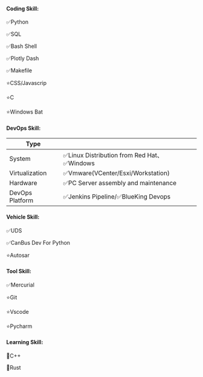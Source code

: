 <!--## Hi there 👋-->

<!--
**luojiaaoo/luojiaaoo** is a ✨ _special_ ✨ repository because its `README.md` (this file) appears on your GitHub profile.

Here are some ideas to get you started:

- 🔭 I’m currently working on ...
- 🌱 I’m currently learning ...
- 👯 I’m looking to collaborate on ...
- 🤔 I’m looking for help with ...
- 💬 Ask me about ...
- 📫 How to reach me: ...
- 😄 Pronouns: ...
- ⚡ Fun fact: ...
-->

#### Coding Skill:

✅️Python

✅️SQL

✅️Bash Shell

✅️Plotly Dash

✅️Makefile

⭐CSS/Javascrip

⭐C

⭐Windows Bat

#### DevOps Skill:

| Type            |                                            |
| --------------- | ------------------------------------------ |
| System          | ✅️Linux Distribution from Red Hat、✅️Windows |
| Virtualization  | ✅️Vmware(VCenter/Esxi/Workstation)          |
| Hardware        | ✅️PC Server assembly and maintenance        |
| DevOps Platform | ✅️Jenkins Pipeline/✅️BlueKing Devops         |

#### Vehicle Skill:

✅️UDS

✅️CanBus Dev For Python

⭐Autosar

#### Tool Skill:

✅️Mercurial

⭐Git

⭐Vscode

⭐Pycharm

#### Learning Skill:

🎉C++

🎉Rust
